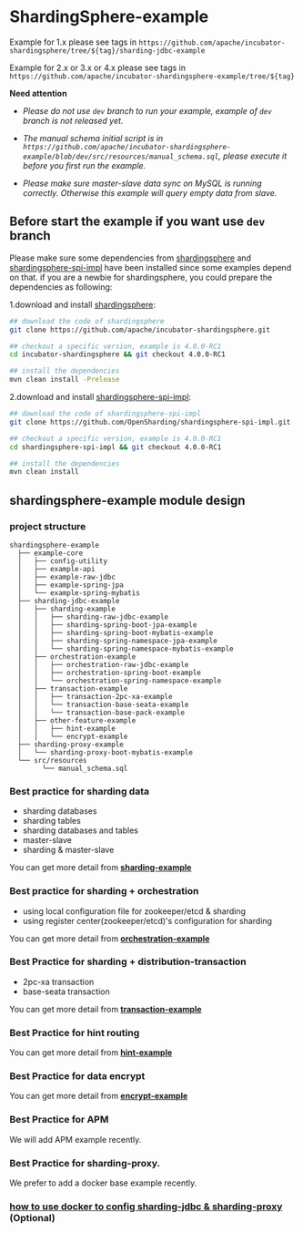 # ShardingSphere-example

Example for 1.x please see tags in `https://github.com/apache/incubator-shardingsphere/tree/${tag}/sharding-jdbc-example`

Example for 2.x or 3.x or 4.x please see tags in `https://github.com/apache/incubator-shardingsphere-example/tree/${tag}`

**Need attention**

- *Please do not use `dev` branch to run your example, example of `dev` branch is not released yet.*

- *The manual schema initial script is in `https://github.com/apache/incubator-shardingsphere-example/blob/dev/src/resources/manual_schema.sql`, please execute it before you first run the example.*

- *Please make sure master-slave data sync on MySQL is running correctly. Otherwise this example will query empty data from slave.*

## Before start the example if you want use `dev` branch

Please make sure some dependencies from [shardingsphere](https://github.com/apache/incubator-shardingsphere) and [shardingsphere-spi-impl](https://github.com/OpenSharding/shardingsphere-spi-impl) have been installed since some examples depend on that.
if you are a newbie for shardingsphere, you could prepare the dependencies as following: 

1.download and install [shardingsphere](https://github.com/apache/incubator-shardingsphere): 

```bash
## download the code of shardingsphere
git clone https://github.com/apache/incubator-shardingsphere.git

## checkout a specific version, example is 4.0.0-RC1
cd incubator-shardingsphere && git checkout 4.0.0-RC1

## install the dependencies
mvn clean install -Prelease
```

2.download and install [shardingsphere-spi-impl](https://github.com/OpenSharding/shardingsphere-spi-impl): 

```bash
## download the code of shardingsphere-spi-impl
git clone https://github.com/OpenSharding/shardingsphere-spi-impl.git

## checkout a specific version, example is 4.0.0-RC1
cd shardingsphere-spi-impl && git checkout 4.0.0-RC1

## install the dependencies
mvn clean install
```

## shardingsphere-example module design

### project structure

```
shardingsphere-example
  ├── example-core
  │   ├── config-utility
  │   ├── example-api
  │   ├── example-raw-jdbc
  │   ├── example-spring-jpa
  │   └── example-spring-mybatis
  ├── sharding-jdbc-example
  │   ├── sharding-example
  │   │   ├── sharding-raw-jdbc-example
  │   │   ├── sharding-spring-boot-jpa-example
  │   │   ├── sharding-spring-boot-mybatis-example
  │   │   ├── sharding-spring-namespace-jpa-example
  │   │   └── sharding-spring-namespace-mybatis-example
  │   ├── orchestration-example
  │   │   ├── orchestration-raw-jdbc-example
  │   │   ├── orchestration-spring-boot-example
  │   │   └── orchestration-spring-namespace-example
  │   ├── transaction-example
  │   │   ├── transaction-2pc-xa-example
  │   │   └── transaction-base-seata-example
  │   │   └── transaction-base-pack-example
  │   ├── other-feature-example
  │   │   ├── hint-example
  │   │   └── encrypt-example
  ├── sharding-proxy-example
  │   └── sharding-proxy-boot-mybatis-example
  └── src/resources
        └── manual_schema.sql
```

### Best practice for sharding data

* sharding databases
* sharding tables
* sharding databases and tables
* master-slave
* sharding & master-slave

You can get more detail from **[sharding-example](./sharding-jdbc-example/sharding-example)**

### Best practice for sharding + orchestration

* using local configuration file for zookeeper/etcd & sharding
* using register center(zookeeper/etcd)'s configuration for sharding

You can get more detail from **[orchestration-example](./sharding-jdbc-example/orchestration-example)**

### Best Practice for sharding + distribution-transaction

* 2pc-xa transaction
* base-seata transaction

You can get more detail from **[transaction-example](./sharding-jdbc-example/transaction-example)**

### Best Practice for hint routing

You can get more detail from **[hint-example](./sharding-jdbc-example/other-feature-example/hint-example)**

### Best Practice for data encrypt

You can get more detail from **[encrypt-example](./sharding-jdbc-example/other-feature-example/encrypt-example)**

### Best Practice for APM

We will add APM example recently.

### Best Practice for sharding-proxy.

We prefer to add a docker base example recently.

### [how to use docker to config sharding-jdbc & sharding-proxy](./docker/docker-compose.md) (Optional)
